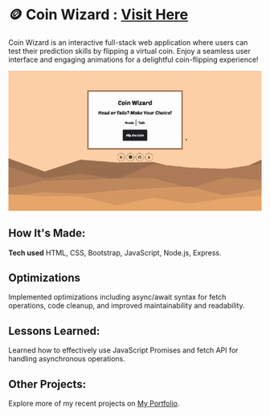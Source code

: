 # 🪙 Coin Wizard : [Visit Here](https://coin-wizard.onrender.com/)
Coin Wizard is an interactive full-stack web application where users can test their prediction skills by flipping a virtual coin. Enjoy a seamless user interface and engaging animations for a delightful coin-flipping experience!

![alt tag](/public/assets/img/preview.gif)

## How It's Made:

**Tech used**
HTML, CSS, Bootstrap, JavaScript, Node.js, Express.

## Optimizations
Implemented optimizations including async/await syntax for fetch operations, code cleanup, and improved maintainability and readability.

## Lessons Learned:
Learned how to effectively use JavaScript Promises and fetch API for handling asynchronous operations.

## Other Projects:
Explore more of my recent projects on [My Portfolio](https://faliloukhouma.com).


